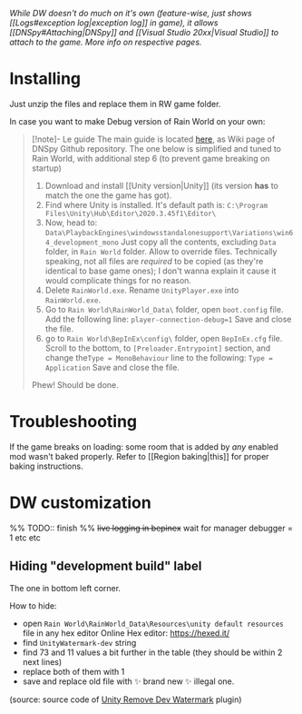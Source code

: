 *While DW doesn't do much on it's own (feature-wise, just shows [[Logs#exception log|exception log]] in game), it allows [[DNSpy#Attaching|DNSpy]] and [[Visual Studio 20xx|Visual Studio]] to attach to the game. More info on respective pages.*
# Installing

Just unzip the files and replace them in RW game folder.

In case you want to make Debug version of Rain World on your own:
> [!note]- Le guide
> The main guide is located [here](https://github.com/dnSpyEx/dnSpy/wiki/Debugging-Unity-Games#debugging-release-builds), as Wiki page of DNSpy Github repository.
> The one below is simplified and tuned to Rain World, with additional step 6 (to prevent game breaking on startup)
>
> 1. Download and install [[Unity version|Unity]] (its version **has** to match the one the game has got).
> 2. Find where Unity is installed. It's default path is:
> 	`C:\Program Files\Unity\Hub\Editor\2020.3.45f1\Editor\`
> 3. Now, head to:
>	`Data\PlaybackEngines\windowsstandalonesupport\Variations\win64_development_mono`
> 	Just copy all the contents, excluding `Data` folder, in `Rain World` folder. Allow to override files.
> 	Technically speaking, not all files are *required* to be copied (as they're identical to base game ones); I don't wanna explain it cause it would complicate things for no reason.
> 4. Delete `RainWorld.exe`. Rename `UnityPlayer.exe` into `RainWorld.exe`.
 >5. Go to `Rain World\RainWorld_Data\` folder, open `boot.config` file.
 >	Add the following line:
> `player-connection-debug=1`
> 	Save and close the file.
> 6. go to `Rain World\BepInEx\config\` folder, open `BepInEx.cfg` file.
> 	Scroll to the bottom, to `[Preloader.Entrypoint]` section, and change the`Type = MonoBehaviour` line to the following:
> 	`Type = Application`
> 	Save and close the file.
>
> Phew! Should be done.

# Troubleshooting
If the game breaks on loading:
some room that is added by *any* enabled mod wasn't baked properly. Refer to [[Region baking|this]] for proper baking instructions.

# DW customization
%% TODO:: finish %%
~~live logging in bepinex~~
wait for manager debugger = 1
etc etc

## Hiding "development build" label
The one in bottom left corner.

How to hide:
- open `Rain World\RainWorld_Data\Resources\unity default resources` file in any hex editor
Online Hex editor: https://hexed.it/
- find `UnityWatermark-dev` string
- find 73 and 11 values a bit further in the table (they should be within 2 next lines)
- replace both of them with 1
- save and replace old file with ✨ brand new ✨ illegal one.

(source: source code of [Unity Remove Dev Watermark](https://github.com/kyubuns/UnityRemoveDevWatermark/blob/main/Assets/RemoveDevWatermark/Editor/BuildPostProcessor.cs) plugin)